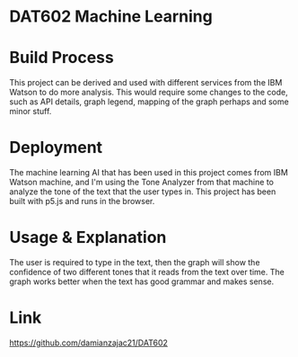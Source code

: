 # DAT602 Machine Learning


# Build Process
This project can be derived and used with different services from the IBM Watson to do more analysis. This would require some changes to the code, such as API details, graph legend, mapping of the graph perhaps and some minor stuff.

# Deployment
The machine learning AI that has been used in this project comes from IBM Watson machine, and I'm using the Tone Analyzer from that machine to analyze the tone of the text that the user types in. This project has been built with p5.js and runs in the browser.

# Usage & Explanation
The user is required to type in the text, then the graph will show the confidence of two different tones that it reads from the text over time. The graph works better when the text has good grammar and makes sense.

# Link
https://github.com/damianzajac21/DAT602

